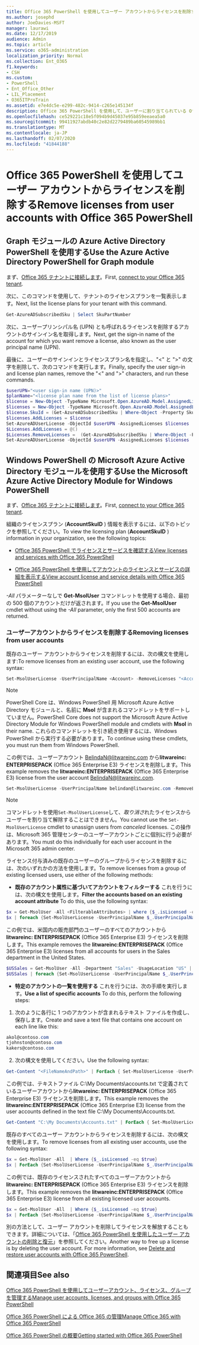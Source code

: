 ```yaml
---
title: Office 365 PowerShell を使用してユーザー アカウントからライセンスを削除する
ms.author: josephd
author: JoeDavies-MSFT
manager: laurawi
ms.date: 12/17/2019
audience: Admin
ms.topic: article
ms.service: o365-administration
localization_priority: Normal
ms.collection: Ent_O365
f1.keywords:
- CSH
ms.custom:
- PowerShell
- Ent_Office_Other
- LIL_Placement
- O365ITProTrain
ms.assetid: e7e4dc5e-e299-482c-9414-c265e145134f
description: Office 365 PowerShell を使用して、ユーザーに割り当てられている Office 365 ライセンスを削除する方法について説明します。
ms.openlocfilehash: ce529221c18e5f094b9d45037e95b859eeaea5a0
ms.sourcegitcommit: 99411927abdb40c2e82d2279489ba60545989bb1
ms.translationtype: MT
ms.contentlocale: ja-JP
ms.lasthandoff: 02/07/2020
ms.locfileid: "41844188"
---
```

# <a name="remove-licenses-from-user-accounts-with-office-365-powershell"></a><span data-ttu-id="0207f-103">Office 365 PowerShell を使用してユーザー アカウントからライセンスを削除する</span><span class="sxs-lookup"><span data-stu-id="0207f-103">Remove licenses from user accounts with Office 365 PowerShell</span></span>

## <a name="use-the-azure-active-directory-powershell-for-graph-module"></a><span data-ttu-id="0207f-104">Graph モジュールの Azure Active Directory PowerShell を使用する</span><span class="sxs-lookup"><span data-stu-id="0207f-104">Use the Azure Active Directory PowerShell for Graph module</span></span>

<span data-ttu-id="0207f-105">まず、[Office 365 テナントに接続します](connect-to-office-365-powershell.md#connect-with-the-azure-active-directory-powershell-for-graph-module)。</span><span class="sxs-lookup"><span data-stu-id="0207f-105">First, [connect to your Office 365 tenant](connect-to-office-365-powershell.md#connect-with-the-azure-active-directory-powershell-for-graph-module).</span></span>

<span data-ttu-id="0207f-106">次に、このコマンドを使用して、テナントのライセンスプランを一覧表示します。</span><span class="sxs-lookup"><span data-stu-id="0207f-106">Next, list the license plans for your tenant with this command.</span></span>

```powershell
Get-AzureADSubscribedSku | Select SkuPartNumber
```

<span data-ttu-id="0207f-107">次に、ユーザープリンシパル名 (UPN) とも呼ばれるライセンスを削除するアカウントのサインイン名を取得します。</span><span class="sxs-lookup"><span data-stu-id="0207f-107">Next, get the sign-in name of the account for which you want remove a license, also known as the user principal name (UPN).</span></span>

<span data-ttu-id="0207f-108">最後に、ユーザーのサインインとライセンスプラン名を指定し、"<" と ">" の文字を削除して、次のコマンドを実行します。</span><span class="sxs-lookup"><span data-stu-id="0207f-108">Finally, specify the user sign-in and license plan names, remove the "<" and ">" characters, and run these commands.</span></span>

```powershell
$userUPN="<user sign-in name (UPN)>"
$planName="<license plan name from the list of license plans>"
$license = New-Object -TypeName Microsoft.Open.AzureAD.Model.AssignedLicense
$licenses = New-Object -TypeName Microsoft.Open.AzureAD.Model.AssignedLicenses
$license.SkuId = (Get-AzureADSubscribedSku | Where-Object -Property SkuPartNumber -Value $planName -EQ).SkuID
$licenses.AddLicenses = $license
Set-AzureADUserLicense -ObjectId $userUPN -AssignedLicenses $licenses
$Licenses.AddLicenses = @()
$Licenses.RemoveLicenses =  (Get-AzureADSubscribedSku | Where-Object -Property SkuPartNumber -Value $planName -EQ).SkuID
Set-AzureADUserLicense -ObjectId $userUPN -AssignedLicenses $licenses
```

## <a name="use-the-microsoft-azure-active-directory-module-for-windows-powershell"></a><span data-ttu-id="0207f-109">Windows PowerShell の Microsoft Azure Active Directory モジュールを使用する</span><span class="sxs-lookup"><span data-stu-id="0207f-109">Use the Microsoft Azure Active Directory Module for Windows PowerShell</span></span>

<span data-ttu-id="0207f-110">まず、[Office 365 テナントに接続します](connect-to-office-365-powershell.md#connect-with-the-microsoft-azure-active-directory-module-for-windows-powershell)。</span><span class="sxs-lookup"><span data-stu-id="0207f-110">First, [connect to your Office 365 tenant](connect-to-office-365-powershell.md#connect-with-the-microsoft-azure-active-directory-module-for-windows-powershell).</span></span>
   
<span data-ttu-id="0207f-111">組織のライセンスプラン (**AccountSkuID** ) 情報を表示するには、以下のトピックを参照してください。</span><span class="sxs-lookup"><span data-stu-id="0207f-111">To view the licensing plan (**AccountSkuID** ) information in your organization, see the following topics:</span></span>
    
  - [<span data-ttu-id="0207f-112">Office 365 PowerShell でライセンスとサービスを確認する</span><span class="sxs-lookup"><span data-stu-id="0207f-112">View licenses and services with Office 365 PowerShell</span></span>](view-licenses-and-services-with-office-365-powershell.md)
    
  - [<span data-ttu-id="0207f-113">Office 365 PowerShell を使用してアカウントのライセンスとサービスの詳細を表示する</span><span class="sxs-lookup"><span data-stu-id="0207f-113">View account license and service details with Office 365 PowerShell</span></span>](view-account-license-and-service-details-with-office-365-powershell.md)
    
<span data-ttu-id="0207f-114">_-All_ パラメーターなしで **Get-MsolUser** コマンドレットを使用する場合、最初の 500 個のアカウントだけが返されます。</span><span class="sxs-lookup"><span data-stu-id="0207f-114">If you use the **Get-MsolUser** cmdlet without using the _-All_ parameter, only the first 500 accounts are returned.</span></span>
    
### <a name="removing-licenses-from-user-accounts"></a><span data-ttu-id="0207f-115">ユーザーアカウントからライセンスを削除する</span><span class="sxs-lookup"><span data-stu-id="0207f-115">Removing licenses from user accounts</span></span>

<span data-ttu-id="0207f-116">既存のユーザー アカウントからライセンスを削除するには、次の構文を使用します:</span><span class="sxs-lookup"><span data-stu-id="0207f-116">To remove licenses from an existing user account, use the following syntax:</span></span>
  
```powershell
Set-MsolUserLicense -UserPrincipalName <Account> -RemoveLicenses "<AccountSkuId1>", "<AccountSkuId2>"...
```

>[!Note]
><span data-ttu-id="0207f-117">PowerShell Core は、Windows PowerShell 用 Microsoft Azure Active Directory モジュールと、名前に **Msol** が含まれるコマンドレットをサポートしていません。</span><span class="sxs-lookup"><span data-stu-id="0207f-117">PowerShell Core does not support the Microsoft Azure Active Directory Module for Windows PowerShell module and cmdlets with **Msol** in their name.</span></span> <span data-ttu-id="0207f-118">これらのコマンドレットを引き続き使用するには、Windows PowerShell から実行する必要があります。</span><span class="sxs-lookup"><span data-stu-id="0207f-118">To continue using these cmdlets, you must run them from Windows PowerShell.</span></span>
>

<span data-ttu-id="0207f-119">この例では、ユーザーアカウント BelindaN@litwareinc.com から**litwareinc: ENTERPRISEPACK** (Office 365 Enterprise E3) ライセンスを削除します。</span><span class="sxs-lookup"><span data-stu-id="0207f-119">This example removes the **litwareinc:ENTERPRISEPACK** (Office 365 Enterprise E3) license from the user account BelindaN@litwareinc.com.</span></span>
  
```powershell
Set-MsolUserLicense -UserPrincipalName belindan@litwareinc.com -RemoveLicenses "litwareinc:ENTERPRISEPACK"
```

>[!Note]
><span data-ttu-id="0207f-120">コマンドレットを使用`Set-MsolUserLicense`して、*取り消さ*れたライセンスからユーザーを割り当て解除することはできません。</span><span class="sxs-lookup"><span data-stu-id="0207f-120">You cannot use the `Set-MsolUserLicense` cmdlet to unassign users from *canceled* licenses.</span></span> <span data-ttu-id="0207f-121">この操作は、Microsoft 365 管理センターのユーザーアカウントごとに個別に行う必要があります。</span><span class="sxs-lookup"><span data-stu-id="0207f-121">You must do this individually for each user account in the Microsoft 365 admin center.</span></span>
>

<span data-ttu-id="0207f-122">ライセンス付与済みの既存のユーザーのグループからライセンスを削除するには、次のいずれかの方法を使用します。</span><span class="sxs-lookup"><span data-stu-id="0207f-122">To remove licenses from a group of existing licensed users, use either of the following methods:</span></span>
  
- <span data-ttu-id="0207f-123">**既存のアカウント属性に基づいてアカウントをフィルターする** これを行うには、次の構文を使用します。</span><span class="sxs-lookup"><span data-stu-id="0207f-123">**Filter the accounts based on an existing account attribute** To do this, use the following syntax:</span></span>
    
```powershell
$x = Get-MsolUser -All <FilterableAttributes> | where {$_.isLicensed -eq $true}
$x | foreach {Set-MsolUserLicense -UserPrincipalName $_.UserPrincipalName -RemoveLicenses "<AccountSkuId1>", "<AccountSkuId2>"...}
```

<span data-ttu-id="0207f-124">この例では、米国内の販売部門のユーザーのすべてのアカウントから**litwareinc: ENTERPRISEPACK** (Office 365 Enterprise E3) ライセンスを削除します。</span><span class="sxs-lookup"><span data-stu-id="0207f-124">This example removes the  **litwareinc:ENTERPRISEPACK** (Office 365 Enterprise E3) licenses from all accounts for users in the Sales department in the United States.</span></span>
    
```powershell
$USSales = Get-MsolUser -All -Department "Sales" -UsageLocation "US" | where {$_.isLicensed -eq $true}
$USSales | foreach {Set-MsolUserLicense -UserPrincipalName $_.UserPrincipalName -RemoveLicenses "litwareinc:ENTERPRISEPACK"}
```

- <span data-ttu-id="0207f-125">**特定のアカウントの一覧を使用する** これを行うには、次の手順を実行します。</span><span class="sxs-lookup"><span data-stu-id="0207f-125">**Use a list of specific accounts** To do this, perform the following steps:</span></span>
    
1. <span data-ttu-id="0207f-126">次のように各行に 1 つのアカウントが含まれるテキスト ファイルを作成し、保存します。</span><span class="sxs-lookup"><span data-stu-id="0207f-126">Create and save a text file that contains one account on each line like this:</span></span>
    
  ```powershell
akol@contoso.com
tjohnston@contoso.com
kakers@contoso.com
  ```

2. <span data-ttu-id="0207f-127">次の構文を使用してください。</span><span class="sxs-lookup"><span data-stu-id="0207f-127">Use the following syntax:</span></span>
    
  ```powershell
  Get-Content "<FileNameAndPath>" | ForEach { Set-MsolUserLicense -UserPrincipalName $_ -RemoveLicenses "<AccountSkuId1>", "<AccountSkuId2>"... }
  ```

<span data-ttu-id="0207f-128">この例では、テキストファイル C:\My Documents\accounts.txt で定義されているユーザーアカウントから**litwareinc: ENTERPRISEPACK** (Office 365 Enterprise E3) ライセンスを削除します。</span><span class="sxs-lookup"><span data-stu-id="0207f-128">This example removes the **litwareinc:ENTERPRISEPACK** (Office 365 Enterprise E3) license from the user accounts defined in the text file C:\My Documents\Accounts.txt.</span></span>
    
  ```powershell
  Get-Content "C:\My Documents\Accounts.txt" | ForEach { Set-MsolUserLicense -UserPrincipalName $_ -RemoveLicenses "litwareinc:ENTERPRISEPACK" }
  ```

<span data-ttu-id="0207f-129">既存のすべてのユーザー アカウントからライセンスを削除するには、次の構文を使用します。</span><span class="sxs-lookup"><span data-stu-id="0207f-129">To remove licenses from all existing user accounts, use the following syntax:</span></span>
  
```powershell
$x = Get-MsolUser -All  | Where {$_.isLicensed -eq $true}
$x | ForEach {Set-MsolUserLicense -UserPrincipalName $_.UserPrincipalName -RemoveLicenses "<AccountSkuId1>", "<AccountSkuId2>"...}
```

<span data-ttu-id="0207f-130">この例では、既存のライセンスされたすべてのユーザーアカウントから**litwareinc: ENTERPRISEPACK** (Office 365 Enterprise E3) ライセンスを削除します。</span><span class="sxs-lookup"><span data-stu-id="0207f-130">This example removes the **litwareinc:ENTERPRISEPACK** (Office 365 Enterprise E3) license from all existing licensed user accounts.</span></span>
  
```powershell
$x = Get-MsolUser -All  | Where {$_.isLicensed -eq $true}
$x | ForEach {Set-MsolUserLicense -UserPrincipalName $_.UserPrincipalName -RemoveLicenses "litwareinc:ENTERPRISEPACK"}
```

<span data-ttu-id="0207f-p103">別の方法として、ユーザー アカウントを削除してライセンスを解放することもできます。詳細については、「[Office 365 PowerShell を使用したユーザー アカウントの削除と復元](delete-and-restore-user-accounts-with-office-365-powershell.md)」を参照してください。</span><span class="sxs-lookup"><span data-stu-id="0207f-p103">Another way to free up a license is by deleting the user account. For more information, see [Delete and restore user accounts with Office 365 PowerShell](delete-and-restore-user-accounts-with-office-365-powershell.md).</span></span>
  
## <a name="see-also"></a><span data-ttu-id="0207f-133">関連項目</span><span class="sxs-lookup"><span data-stu-id="0207f-133">See also</span></span>

[<span data-ttu-id="0207f-134">Office 365 PowerShell を使用してユーザーアカウント、ライセンス、グループを管理する</span><span class="sxs-lookup"><span data-stu-id="0207f-134">Manage user accounts, licenses, and groups with Office 365 PowerShell</span></span>](manage-user-accounts-and-licenses-with-office-365-powershell.md)
  
[<span data-ttu-id="0207f-135">Office 365 PowerShell による Office 365 の管理</span><span class="sxs-lookup"><span data-stu-id="0207f-135">Manage Office 365 with Office 365 PowerShell</span></span>](manage-office-365-with-office-365-powershell.md)
  
[<span data-ttu-id="0207f-136">Office 365 PowerShell の概要</span><span class="sxs-lookup"><span data-stu-id="0207f-136">Getting started with Office 365 PowerShell</span></span>](getting-started-with-office-365-powershell.md)

